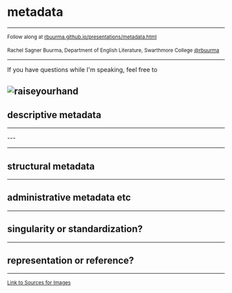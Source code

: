 # metadata

---

<small>Follow along at [rbuurma.github.io/presentations/metadata.html](http://theotherdh.com/presentations/metadata.html)</small>
<br>
<br><small>Rachel Sagner Buurma, Department of English Literature, Swarthmore College [@rbuurma](http://twitter.com/rbuurma)</small>

---

If you have questions while I'm speaking, feel free to

![raiseyourhand](dograisinghand.gif)
---
## descriptive metadata
---
<section data-background="END246.png"></section>
---

<section data-background="END500notes.png"></section>

---

## structural metadata
---
## administrative metadata etc
---
## singularity or standardization?

---

## representation or reference?

---

<small>[Link to Sources for Images]()</small>
